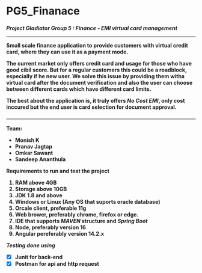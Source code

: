 <h1>PG5_Finanace</h1>
<h4><strong><em>Project Gladiator Group 5 : Finance - EMI virtual card management</em></strong><h/4>
<hr>
<p>Small scale finance application to provide customers with virtual credit card, where they can use it as a payment mode.</p>
<p>The current market only offers credit card and usage for those who have good cibil score. But for a regular customers this could be a roadblock, especially if he new user. We solve this issue by providing them witha virtual card after the document verification and also the user can choose between different cards which have different card limits.</p>
<p>The best about the application is, it truly offers <strong><em>No Cost EMI</em></strong>, only cost inccured but the end user is card selection for document approval.</p>
<h3><hr></h3>

Team:<ul>
  <li> Monish K </li>
  <li> Pranav Jagtap</li>
  <li> Omkar Sawant </li>
  <li> Sandeep Ananthula </li>
</ul>

Requirements to run and test the project
<ol>  <li> RAM above 4GB </li>
  <li> Storage above 10GB </li>
  <li> JDK 1.8 and above </li>
  <li> Windows or Linux (Any OS that suports oracle database) </li>
  <li> Orcale client, preferable 11g</li>
  <li> Web brower, preferably chrome, firefox or edge.</li>
  <li> IDE that supports <em> MAVEN </em> structure and <em> Spring Boot </em> </li>
  <li> Node, preferably version 16 </li>
  <li> Angular pereferably version 14.2.x </li>
</ol>

<em>Testing done using</em>
- [x] Junit for back-end
- [x] Postman for api and http request
